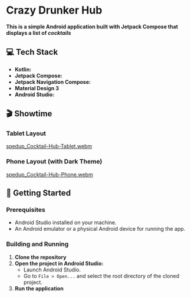 # Crazy Drunker Hub
**This is a simple Android application built with Jetpack Compose that displays a list of *cocktails***

## 💻 Tech Stack
*   **Kotlin:** 
*   **Jetpack Compose:**
*   **Jetpack Navigation Compose:**
*   **Material Design 3**
*   **Android Studio:**


## 🎬 Showtime
### Tablet Layout 
[spedup_Cocktail-Hub-Tablet.webm](https://github.com/user-attachments/assets/a565f5bd-b62b-4f5b-94f9-bd111472b4d3)

### Phone Layout (with Dark Theme)
[spedup_Cocktail-Hub-Phone.webm](https://github.com/user-attachments/assets/057d1ec5-f21b-4ef8-9cb9-8a979a5e6147)


## 🚀 Getting Started

### Prerequisites

*   Android Studio installed on your machine.
*   An Android emulator or a physical Android device for running the app.

### Building and Running

1.  **Clone the repository**
2.  **Open the project in Android Studio:**
    *   Launch Android Studio.
    *   Go to `File > Open...` and select the root directory of the cloned project.
3.  **Run the application**

